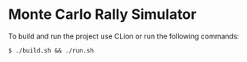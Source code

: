 # Monte Carlo Rally Simulator

To build and run the project use CLion or run the following commands:
```
$ ./build.sh && ./run.sh
```

